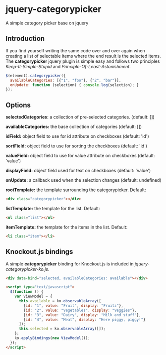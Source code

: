 # jquery-categorypicker

A simple category picker base on jquery

## Introduction

If you find yourself writing the same code over and over again when creating a list of selectable items where
the end result is the selected items. The **categorypicker** jquery plugin is simple easy and follows two
principles _Keep-It-Simple-Stupid_ and _Principle-Of-Least-Astonishment_.

```javascript
$(element).categorypicker({
  availableCategories: [{"1", "foo"}, {"2", "bar"}],
  onUpdate: function (selection) { console.log(selection); }
});
```

## Options

**selectedCategories:** a collection of pre-selected categories. (default: [])

**availableCategories:** the base collection of categories (default: [])

**idField:** object field to use for id attribute on checkboxes (default: 'id')

**sortField:** object field to use for sorting the checkboxes (default: 'id')

**valueField:** object field to use for value attribute on checkboxes (default: 'value')

**displayField:** object field used for text on checkboxes (default: 'value')

**onUpdate:** a callback used when the selection changes (default: undefined)

**rootTemplate:** the template surrounding the categorypicker. Default:
  
  ```html
  <div class="categorypicker"></div>
  ```

**listTemplate:** the template for the list. Default:
  
  ```html
  <ul class="list"></ul>
  ```

**itemTemplate:** the template for the items in the list. Default:
  
  ```html
  <li class="item"></li>
  ```

## Knockout.js bindings

A simple **categorypicker** binding for Knockout.js is included in _jquery-categorypicker-ko.js_.

```html
<div data-bind="selected, availableCategories: available"></div>

<script type="text/javascript">
  $(function () {
    var ViewModel = {
      this.available = ko.observableArray([
        {id: "1", value: "Fruit", display: "Fruitz"},
        {id: "2", value: "Vegetables", display: "Veggies"},
        {id: "3", value: "Dairy", display: "Milk and stuff"},
        {id: "4", value: "Meat", display: "Here piggy, piggy!"}
      ]);
      this.selected = ko.observableArray([]);
    };
    ko.applyBindings(new ViewModel());
  });
</script>
```
